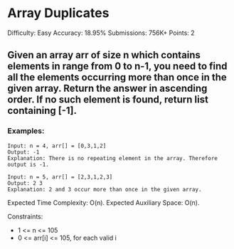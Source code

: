 # Array Duplicates
Difficulty: Easy Accuracy: 18.95% Submissions: 756K+ Points: 2
## Given an array arr of size n which contains elements in range from 0 to n-1, you need to find all the elements occurring more than once in the given array. Return the answer in ascending order. If no such element is found, return list containing [-1]. 

### Examples:
```
Input: n = 4, arr[] = [0,3,1,2]
Output: -1
Explanation: There is no repeating element in the array. Therefore output is -1.

Input: n = 5, arr[] = [2,3,1,2,3]
Output: 2 3 
Explanation: 2 and 3 occur more than once in the given array.
```
Expected Time Complexity: O(n).
Expected Auxiliary Space: O(n).

Constraints:

- 1 <= n <= 105
- 0 <= arr[i] <= 105, for each valid i
